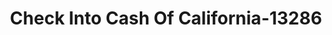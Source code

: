 ---
f_zip-code: 93030
f_state-code: CA
title: Check Into Cash Of California-13286
f_phone: 805-487-6477
f_city-only: Oxnard
f_address: 420 S Ventura Rd Oxnard
f_location-unique-id: '13286'
slug: check-into-cash-of-california-13286
updated-on: '2024-05-30T13:46:58.046Z'
created-on: '2024-05-30T13:36:59.803Z'
published-on: '2024-05-30T13:54:32.469Z'
f_city-state: cms/city/oxnard-ca.md
f_company: cms/company/check-into-cash-of-california.md
f_state: cms/state/california.md
layout: '[payday-loan].html'
tags: payday-loan
---